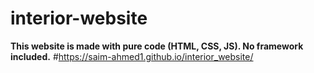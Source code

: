 # interior-website
<b>This website is made with pure code (HTML, CSS, JS). No framework included.</b>
#https://saim-ahmed1.github.io/interior_website/
